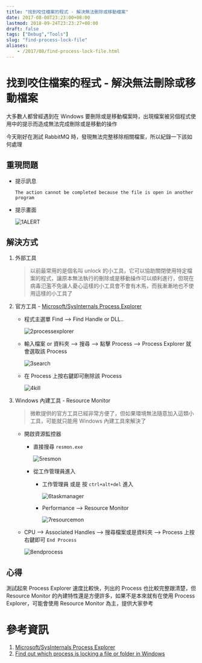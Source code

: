 ```yaml
---
title: "找到咬住檔案的程式 - 解決無法刪除或移動檔案"
date: 2017-08-08T23:23:00+08:00
lastmod: 2018-09-24T23:23:27+08:00
draft: false
tags: ["Debug","Tools"]
slug: "find-process-lock-file"
aliases:
    - /2017/08/find-process-lock-file.html
---
```

# 找到咬住檔案的程式 - 解決無法刪除或移動檔案
大多數人都曾經遇到在 Windows 要刪除或是移動檔案時，出現檔案被另個程式使用中的提示而造成無法完成刪除或是移動的操作

今天剛好在測試 RabbitMQ 時，發現無法完整移除相關檔案，所以紀錄一下該如何處理

## 重現問題

*   提示訊息

    ```
    The action cannot be completed because the file is open in another program
    ```

*   提示畫面

    ![1ALERT](https://user-images.githubusercontent.com/3851540/29079414-b5801038-7c8f-11e7-9f99-b11e814f317d.png)

## 解決方式

1.  外部工具

    > 以前最常用的是個名叫 unlock 的小工具，它可以協助關閉使用特定檔案的程式，讓原本無法執行的刪除或是移動操作可以順利進行，但現在病毒氾濫不免讓人憂心這樣的小工具會不會有木馬，而我漸漸地也不使用這樣的小工具了

2.  官方工具 - [Microsoft/SysInternals Process Explorer](https://docs.microsoft.com/zh-tw/sysinternals/downloads/process-explorer?WT.mc_id=DOP-MVP-5002594)


    *   程式主選單 Find --> Find Handle or DLL..

        ![2processexplorer](https://user-images.githubusercontent.com/3851540/29079413-b57de498-7c8f-11e7-8cea-a68006f3b0f7.png)

    *   輸入檔案 or 資料夾 --> 搜尋 --> 點擊 Process --> Process Explorer 就會選取該 Process

        ![3search](https://user-images.githubusercontent.com/3851540/29079416-b5991844-7c8f-11e7-8bcb-36851fed4c03.png)

    *   在 Process 上按右鍵即可刪除該 Process

        ![4kill](https://user-images.githubusercontent.com/3851540/29079417-b5a17430-7c8f-11e7-8d3f-dc95419ca20b.png)

3.  Windows 內建工具 - Resource Monitor

    > 微軟提供的官方工具已經非常方便了，但如果環境無法隨意加入這類小工具，可能就只能用 Windows 內建工具來解決了

    *   開啟資源監控器
        *   直接搜尋 `resmon.exe`

            ![5resmon](https://user-images.githubusercontent.com/3851540/29079419-b5a87f46-7c8f-11e7-8f59-3466e2b6b81a.png)

        *   從工作管理員進入

            *   工作管理員 或是 按 `ctrl+alt+del` 進入

                ![6taskmanager](https://user-images.githubusercontent.com/3851540/29079420-b5aee520-7c8f-11e7-9986-cde9009530dd.png)

            *   Performance --> Resource Monitor

                ![7resourcemon](https://user-images.githubusercontent.com/3851540/29079421-b5bc2f14-7c8f-11e7-8fcf-ddeb5963acb3.png)

    *   CPU --> Associated Handles --> 搜尋檔案或是資料夾 --> Process 上按右鍵即可 `End Process`

        ![8endprocess](https://user-images.githubusercontent.com/3851540/29079422-b5bd2c84-7c8f-11e7-9dd1-52fa7bd919d0.png)

## 心得

測試起來 Process Explorer 速度比較快，列出的 Process 也比較完整跟清楚，但 Resource Monitor 的內建特性還是方便許多，如果不是本來就有在使用 Process Explorer，可能會使用 Resource Monitor 為主，提供大家參考

# 參考資訊

1.  [Microsoft/SysInternals Process Explorer](https://docs.microsoft.com/zh-tw/sysinternals/downloads/process-explorer?WT.mc_id=DOP-MVP-5002594)
2.  [Find out which process is locking a file or folder in Windows](https://superuser.com/questions/117902/find-out-which-process-is-locking-a-file-or-folder-in-windows)
